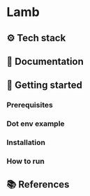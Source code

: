# Lamb

## ⚙️ Tech stack

## 📄 Documentation

## 🚀 Getting started
### Prerequisites
### Dot env example
### Installation
### How to run

## 📚 References
